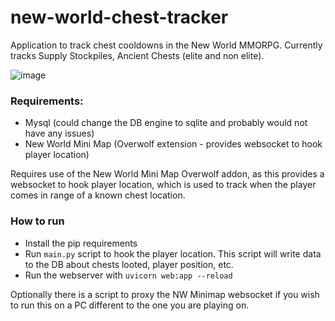 # new-world-chest-tracker

Application to track chest cooldowns in the New World MMORPG. Currently tracks Supply Stockpiles, Ancient Chests (elite and non elite).

![image](https://user-images.githubusercontent.com/14029546/145473428-fc88862c-7412-45d3-ba72-92e6622a5426.png)

### Requirements:
* Mysql (could change the DB engine to sqlite and probably would not have any issues)
* New World Mini Map (Overwolf extension - provides websocket to hook player location)

Requires use of the New World Mini Map Overwolf addon, as this provides a websocket to hook player location, which is used to track when the player comes in range of a known chest location.

### How to run

* Install the pip requirements
* Run `main.py` script to hook the player location. This script will write data to the DB about chests looted, player position, etc.
* Run the webserver with `uvicorn web:app --reload`

Optionally there is a script to proxy the NW Minimap websocket if you wish to run this on a PC different to the one you are playing on.
